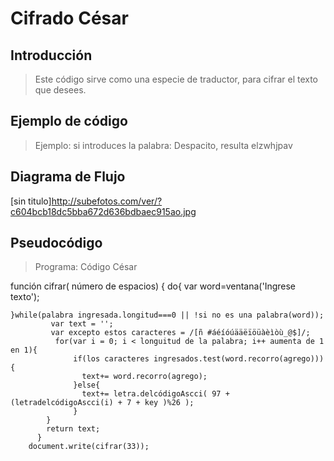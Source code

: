 # Cifrado César

## Introducción

> Este código sirve como una especie de traductor, para cifrar el texto que desees.

## Ejemplo de código

> Ejemplo:
si introduces la palabra:
Despacito, resulta elzwhjpav

## Diagrama de Flujo
[sin titulo]http://subefotos.com/ver/?c604bcb18dc5bba672d636bdbaec915ao.jpg

## Pseudocódigo
>Programa: Código César


función cifrar( número de espacios) {
   do{
   var word=ventana('Ingrese texto');

    }while(palabra ingresada.longitud===0 || !si no es una palabra(word));
             var text = '';
             var excepto estos caracteres = /[ñ #áéíóúääëïöüàèìòù_@$]/;
              for(var i = 0; i < longuitud de la palabra; i++ aumenta de 1 en 1){
                  if(los caracteres ingresados.test(word.recorro(agrego))){
                    text+= word.recorro(agrego);
                  }else{
                    text+= letra.delcódigoAscci( 97 + (letradelcódigoAscci(i) + 7 + key )%26 );
                  }
            }
            return text;
          }  
        document.write(cifrar(33));  
